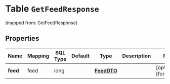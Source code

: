 
# Table `GetFeedResponse`
(mapped from: GetFeedResponse)

## Properties
Name | Mapping | SQL Type | Default | Type | Description | Notes
---- | ------- | -------- | ------- | ---- | ----------- | -----
**feed** | feed | long |  | [**FeedDTO**](FeedDTO.md) |  |  [optional] [foreignkey]



